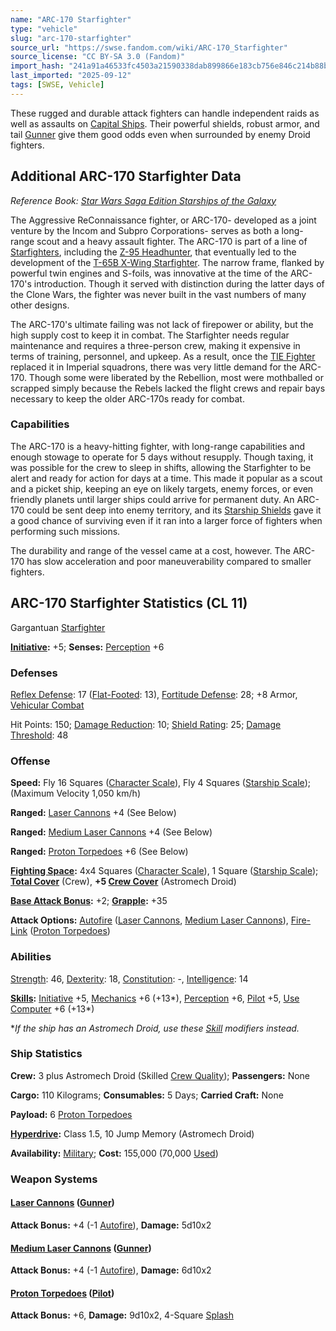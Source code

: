 ```yaml
---
name: "ARC-170 Starfighter"
type: "vehicle"
slug: "arc-170-starfighter"
source_url: "https://swse.fandom.com/wiki/ARC-170_Starfighter"
source_license: "CC BY-SA 3.0 (Fandom)"
import_hash: "241a91a46533fc4503a21590338dab899866e183cb756e846c214b88b60ae007"
last_imported: "2025-09-12"
tags: [SWSE, Vehicle]
---
```

These rugged and durable attack fighters can handle independent raids as well as assaults on [Capital Ships](https://swse.fandom.com/wiki/Capital_Ships). Their powerful shields, robust armor, and tail [Gunner](https://swse.fandom.com/wiki/Gunner) give them good odds even when surrounded by enemy Droid fighters.

## Additional ARC-170 Starfighter Data
*Reference Book: [Star Wars Saga Edition Starships of the Galaxy](https://swse.fandom.com/wiki/Star_Wars_Saga_Edition_Starships_of_the_Galaxy)*

The Aggressive ReConnaissance fighter, or ARC-170- developed as a joint venture by the Incom and Subpro Corporations- serves as both a long-range scout and a heavy assault fighter. The ARC-170 is part of a line of [Starfighters](https://swse.fandom.com/wiki/Starfighters), including the [Z-95 Headhunter](https://swse.fandom.com/wiki/Z-95_Headhunter), that eventually led to the development of the [T-65B X-Wing Starfighter](https://swse.fandom.com/wiki/T-65B_X-Wing_Starfighter). The narrow frame, flanked by powerful twin engines and S-foils, was innovative at the time of the ARC-170's introduction. Though it served with distinction during the latter days of the Clone Wars, the fighter was never built in the vast numbers of many other designs.

The ARC-170's ultimate failing was not lack of firepower or ability, but the high supply cost to keep it in combat. The Starfighter needs regular maintenance and requires a three-person crew, making it expensive in terms of training, personnel, and upkeep. As a result, once the [TIE Fighter](https://swse.fandom.com/wiki/TIE_Fighter) replaced it in Imperial squadrons, there was very little demand for the ARC-170. Though some were liberated by the Rebellion, most were mothballed or scrapped simply because the Rebels lacked the flight crews and repair bays necessary to keep the older ARC-170s ready for combat.

### Capabilities
The ARC-170 is a heavy-hitting fighter, with long-range capabilities and enough stowage to operate for 5 days without resupply. Though taxing, it was possible for the crew to sleep in shifts, allowing the Starfighter to be alert and ready for action for days at a time. This made it popular as a scout and a picket ship, keeping an eye on likely targets, enemy forces, or even friendly planets until larger ships could arrive for permanent duty. An ARC-170 could be sent deep into enemy territory, and its [Starship Shields](https://swse.fandom.com/wiki/Starship_Shields) gave it a good chance of surviving even if it ran into a larger force of fighters when performing such missions.

The durability and range of the vessel came at a cost, however. The ARC-170 has slow acceleration and poor maneuverability compared to smaller fighters.

## ARC-170 Starfighter Statistics (CL 11)
Gargantuan [Starfighter](https://swse.fandom.com/wiki/Starfighter)

**[Initiative](https://swse.fandom.com/wiki/Initiative):** +5; **Senses:** [Perception](https://swse.fandom.com/wiki/Perception) +6
### Defenses
[Reflex Defense](https://swse.fandom.com/wiki/Reflex_Defense_(Vehicles)): 17 ([Flat-Footed](https://swse.fandom.com/wiki/Flat-Footed): 13), [Fortitude Defense](https://swse.fandom.com/wiki/Fortitude_Defense_(Vehicles)): 28; +8 Armor, [Vehicular Combat](https://swse.fandom.com/wiki/Vehicular_Combat)

Hit Points: 150; [Damage Reduction](https://swse.fandom.com/wiki/Damage_Reduction): 10; [Shield Rating](https://swse.fandom.com/wiki/Shield_Rating): 25; [Damage Threshold](https://swse.fandom.com/wiki/Damage_Threshold_(Vehicles)): 48
### Offense
**Speed:** Fly 16 Squares ([Character Scale](https://swse.fandom.com/wiki/Character_Scale)), Fly 4 Squares ([Starship Scale](https://swse.fandom.com/wiki/Starship_Scale)); (Maximum Velocity 1,050 km/h)

**Ranged:** [Laser Cannons](https://swse.fandom.com/wiki/Laser_Cannons) +4 (See Below)

**Ranged:** [Medium Laser Cannons](https://swse.fandom.com/wiki/Medium_Laser_Cannons) +4 (See Below)

**Ranged:** [Proton Torpedoes](https://swse.fandom.com/wiki/Proton_Torpedoes) +6 (See Below)

**[Fighting Space](https://swse.fandom.com/wiki/Fighting_Space):** 4x4 Squares ([Character Scale](https://swse.fandom.com/wiki/Character_Scale)), 1 Square ([Starship Scale](https://swse.fandom.com/wiki/Starship_Scale)); **[Total Cover](https://swse.fandom.com/wiki/Total_Cover)** (Crew), **+5 [Crew Cover](https://swse.fandom.com/wiki/Crew_Cover)** (Astromech Droid)

**[Base Attack Bonus](https://swse.fandom.com/wiki/Base_Attack_Bonus):** +2; **[Grapple](https://swse.fandom.com/wiki/Grapple):** +35

**Attack Options:** [Autofire](https://swse.fandom.com/wiki/Autofire_(Vehicle_Combat)) ([Laser Cannons](https://swse.fandom.com/wiki/Laser_Cannon), [Medium Laser Cannons](https://swse.fandom.com/wiki/Medium_Laser_Cannons)), [Fire-Link](https://swse.fandom.com/wiki/Fire-Link) ([Proton Torpedoes](https://swse.fandom.com/wiki/Proton_Torpedoes))
### Abilities
[Strength](https://swse.fandom.com/wiki/Strength): 46, [Dexterity](https://swse.fandom.com/wiki/Dexterity): 18, [Constitution](https://swse.fandom.com/wiki/Constitution): -, [Intelligence](https://swse.fandom.com/wiki/Intelligence): 14

**[Skills](https://swse.fandom.com/wiki/Skills):** [Initiative](https://swse.fandom.com/wiki/Initiative) +5, [Mechanics](https://swse.fandom.com/wiki/Mechanics) +6 (+13*), [Perception](https://swse.fandom.com/wiki/Perception) +6, [Pilot](https://swse.fandom.com/wiki/Pilot) +5, [Use Computer](https://swse.fandom.com/wiki/Use_Computer) +6 (+13*)

**If the ship has an Astromech Droid, use these [Skill](https://swse.fandom.com/wiki/Skill) modifiers instead.*
### Ship Statistics
**Crew:** 3 plus Astromech Droid (Skilled [Crew Quality](https://swse.fandom.com/wiki/Crew_Quality)); **Passengers:** None

**Cargo:** 110 Kilograms; **Consumables:** 5 Days; **Carried Craft:** None

**Payload:** 6 [Proton Torpedoes](https://swse.fandom.com/wiki/Proton_Torpedoes)

**[Hyperdrive](https://swse.fandom.com/wiki/Hyperdrive):** Class 1.5, 10 Jump Memory (Astromech Droid)

**Availability:** [Military](https://swse.fandom.com/wiki/Military); **Cost:** 155,000 (70,000 [Used](https://swse.fandom.com/wiki/Used))
### Weapon Systems

#### **[Laser Cannons](https://swse.fandom.com/wiki/Laser_Cannons) ([Gunner](https://swse.fandom.com/wiki/Gunner))**
**Attack Bonus:** +4 (-1 [Autofire](https://swse.fandom.com/wiki/Autofire_(Vehicle_Combat))), **Damage:** 5d10x2
#### **[Medium Laser Cannons](https://swse.fandom.com/wiki/Medium_Laser_Cannons) ([Gunner](https://swse.fandom.com/wiki/Gunner))**
**Attack Bonus:** +4 (-1 [Autofire](https://swse.fandom.com/wiki/Autofire_(Vehicle_Combat))), **Damage:** 6d10x2

#### **[Proton Torpedoes](https://swse.fandom.com/wiki/Proton_Torpedoes) ([Pilot](https://swse.fandom.com/wiki/Pilot_(Vehicle_Combat)))**
**Attack Bonus:** +6, **Damage:** 9d10x2, 4-Square [Splash](https://swse.fandom.com/wiki/Splash)